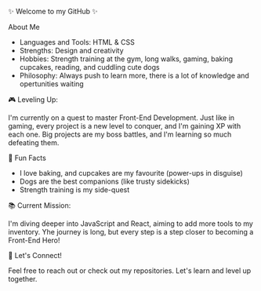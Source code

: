 ✨ Welcome to my GitHub ✨

About Me
<ul>
  <li>Languages and Tools: HTML & CSS</li>
  <li>Strengths: Design and creativity</li>
  <li>Hobbies: Strength training at the gym, long walks, gaming, baking cupcakes, reading, and cuddling cute dogs</li>
  <li>Philosophy: Always push to learn more, there is a lot of knowledge and opertunities waiting</li>
</ul>

🎮 Leveling Up:

I'm currently on a quest to master Front-End Development. Just like in gaming, every project is a new level to conquer, and I'm gaining XP with each one. Big projects are my boss battles, and I'm learning so much defeating them. 

🧁 Fun Facts
<ul>
  <li>I love baking, and cupcakes are my favourite (power-ups in disguise)</li>
  <li>Dogs are the best companions (like trusty sidekicks)</li>
  <li>Strength training is my side-quest</li>
</ul>

📚 Current Mission:

I'm diving deeper into JavaScript and React, aiming to add more tools to my inventory. Yhe journey is long, but every step is a step closer to becoming a Front-End Hero!

🌸 Let's Connect! 

Feel free to reach out or check out my repositories. Let's learn and level up together. 



